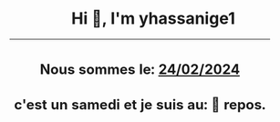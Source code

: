 <h1 align='center'>Hi 👋, I'm yhassanige1</h1>
<div align='center'>

|<h2 align='center'>Nous sommes le: <u>24/02/2024</u></h2><h2 align='center'>c'est un samedi et je suis au: 🌴 repos.</h2>|
|---
</div>